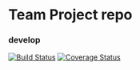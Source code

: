 # Team Project repo
### develop 
[![Build Status](https://app.travis-ci.com/gcivil-nyu-org/INET-Wednesday-Spring2023-Team-3.svg?branch=develop)](https://app.travis-ci.com/gcivil-nyu-org/INET-Wednesday-Spring2023-Team-3)
[![Coverage Status](https://coveralls.io/repos/github/gcivil-nyu-org/INET-Wednesday-Spring2023-Team-3/badge.svg?branch=develop)](https://coveralls.io/github/gcivil-nyu-org/INET-Wednesday-Spring2023-Team-3?branch=develop)
